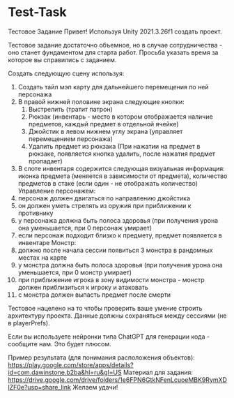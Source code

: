 # Test-Task
Тестовое Задание
Привет!
Используя Unity 2021.3.26f1 создать проект.

Тестовое задание достаточно объемное, но в случае сотрудничества - оно станет фундаментом для старта работ. Просьба указать время за которое вы справились с заданием.


Создать следующую сцену используя:
1. Создать тайл мэп карту для дальнейшего перемещения по ней персонажа
2. В правой нижней половине экрана следующие кнопки:
   1. Выстрелить (тратит патрон)
   2. Рюкзак (инвентарь - место в котором отображается наличие предметов, каждый предмет в отдельной ячейке)
   3. Джойстик в левом нижнем углу экрана (управляет перемещением персонажа)
   4. Удалить предмет из рюкзака (При нажатии на предмет в рюкзаке, появляется кнопка удалить, после нажатия предмет пропадает)
3. В слоте инвентаря содержится следующая визуальная информация: иконка предмета (меняется в зависимости от предмета), количество предметов в стаке (если один - не отображать количество)
Управление персонажем:
1. персонаж должен двигаться по направлению джойстика
2. он должен уметь стрелять из оружия при приближении к противнику
3. у персонажа должна быть полоса здоровья (при получения урона она уменьшается, при 0 персонаж умирает)
4. если персонаж подходит близко к предмету, предмет появляется в инвентаре
Монстр: 
1. должно после начала сессии появиться 3 монстра в рандомных местах на карте
2. у монстра должна быть полоса здоровья (при получения урона она уменьшается, при 0 монстр умирает)
3. при приближение игрока в зону видимости монстра - монстр должен приблизиться к игроку и атаковать
4. с монстра должен выпасть предмет после смерти


Тестовое нацелено на то чтобы проверить ваше умение строить архитектуру проекта.
Данные должны сохраняться между сессиями (не в playerPrefs). 


Если вы используете нейронки типа ChatGPT для генерации кода - сообщите нам. Это будет плюсом.


Пример результата (для понимания расположения объектов):
https://play.google.com/store/apps/details?id=com.dawinstone.b2ba&hl=ru&gl=US
Материал для задания:
https://drive.google.com/drive/folders/1e6FPN6GtkNFenLcuoeMBK9RymXDlZF0e?usp=share_link
Желаем удачи!
